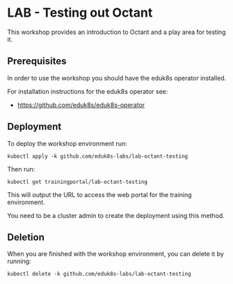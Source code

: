 LAB - Testing out Octant
========================

This workshop provides an introduction to Octant and a play area for testing it.

Prerequisites
-------------

In order to use the workshop you should have the eduk8s operator installed.

For installation instructions for the eduk8s operator see:

* https://github.com/eduk8s/eduk8s-operator

Deployment
----------

To deploy the workshop environment run:

```
kubectl apply -k github.com/eduk8s-labs/lab-octant-testing
```

Then run:

```
kubectl get trainingportal/lab-octant-testing
```

This will output the URL to access the web portal for the training environment.

You need to be a cluster admin to create the deployment using this method.

Deletion
--------

When you are finished with the workshop environment, you can delete it by running:

```
kubectl delete -k github.com/eduk8s-labs/lab-octant-testing
```

